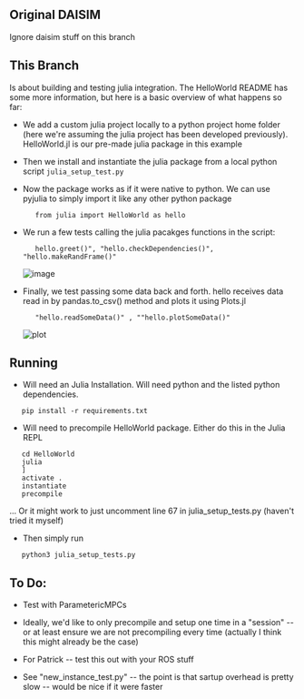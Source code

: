 ## Original DAISIM 

Ignore daisim stuff on this branch

## This Branch
Is about building and testing julia integration. The HelloWorld README has some more information, but here is a basic overview of what happens so far:
   - We add a custom julia project locally to a python project home folder (here we're assuming the julia project has been developed previously). HelloWorld.jl is our pre-made julia package in this example
   - Then we install and instantiate the julia package from a local python script
        ` julia_setup_test.py `
   - Now the package works as if it were native to python. We can use pyjulia to simply import it like any other python package
     ```
        from julia import HelloWorld as hello
     ```
   - We run a few tests calling the julia pacakges functions in the script:
     ```
        hello.greet()", "hello.checkDependencies()", "hello.makeRandFrame()"
     ```
     ![image](https://github.com/user-attachments/assets/52dddacc-b3d1-4b8f-a649-e07119ce80e7)


   - Finally, we test passing some data back and forth. hello receives data read in by pandas.to_csv() method and plots it using Plots.jl
     ```
        "hello.readSomeData()" , ""hello.plotSomeData()"
     ```
     ![plot](https://github.com/user-attachments/assets/13d8547f-4748-45a5-b330-2e2fc4862003)


## Running
   - Will need an Julia Installation. Will need python and the listed python dependencies.
```
   pip install -r requirements.txt
```
   - Will need to precompile HelloWorld package. Either do this in the Julia REPL
```
   cd HelloWorld
   julia
   ]
   activate .
   instantiate
   precompile
```
 ... Or it might work to just uncomment line 67 in julia_setup_tests.py (haven't tried it myself)
   - Then simply run 
```
   python3 julia_setup_tests.py
```

## To Do:
- Test with ParametericMPCs
- Ideally, we'd like to only precompile and setup one time in a "session" -- or at least ensure we are not precompiling every time (actually I think this might already be the case)
- For Patrick -- test this out with your ROS stuff 

- See  "new_instance_test.py"  -- the point is that sartup overhead is pretty slow -- would be nice if it were faster
